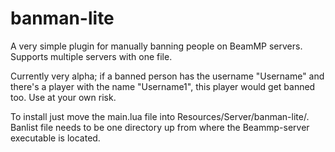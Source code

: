 # banman-lite
A very simple plugin for manually banning people on BeamMP servers. Supports multiple servers with one file.

Currently very alpha; if a banned person has the username "Username" and there's a player with the name "Username1", this player would get banned too. Use at your own risk.

To install just move the main.lua file into Resources/Server/banman-lite/. Banlist file needs to be one directory up from where the Beammp-server executable is located.

